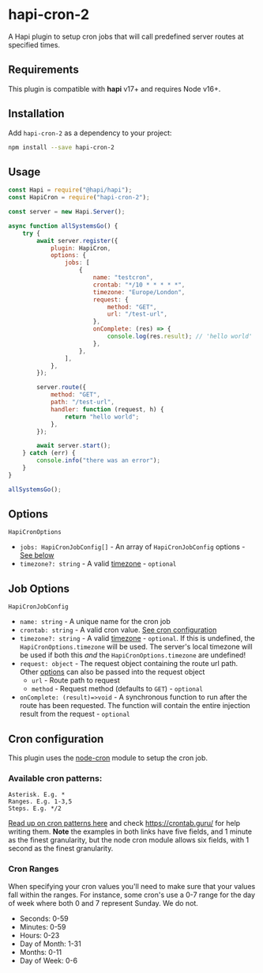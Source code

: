 # hapi-cron-2

A Hapi plugin to setup cron jobs that will call predefined server routes at specified times.

## Requirements

This plugin is compatible with **hapi** v17+ and requires Node v16+.

## Installation

Add `hapi-cron-2` as a dependency to your project:

```bash
npm install --save hapi-cron-2
```

## Usage

```javascript
const Hapi = require("@hapi/hapi");
const HapiCron = require("hapi-cron-2");

const server = new Hapi.Server();

async function allSystemsGo() {
	try {
		await server.register({
			plugin: HapiCron,
			options: {
				jobs: [
					{
						name: "testcron",
						crontab: "*/10 * * * * *",
						timezone: "Europe/London",
						request: {
							method: "GET",
							url: "/test-url",
						},
						onComplete: (res) => {
							console.log(res.result); // 'hello world'
						},
					},
				],
			},
		});

		server.route({
			method: "GET",
			path: "/test-url",
			handler: function (request, h) {
				return "hello world";
			},
		});

		await server.start();
	} catch (err) {
		console.info("there was an error");
	}
}

allSystemsGo();
```

## Options

`HapiCronOptions`

- `jobs: HapiCronJobConfig[]` - An array of `HapiCronJobConfig` options - [See below](#job-options)
- `timezone?: string` - A valid [timezone](https://momentjs.com/timezone/) - `optional`

## Job Options

`HapiCronJobConfig`

- `name: string` - A unique name for the cron job
- `crontab: string` - A valid cron value. [See cron configuration](#cron-configuration)
- `timezone?: string` - A valid [timezone](https://momentjs.com/timezone/) - `optional`. If this is undefined, the `HapiCronOptions.timezone` will be used. The server's local timezone will be used if both this _and_ the `HapiCronOptions.timezone` are undefined!
- `request: object` - The request object containing the route url path. Other [options](https://hapi.dev/api/#-await-serverinjectoptions) can also be passed into the request object
  - `url` - Route path to request
  - `method` - Request method (defaults to `GET`) - `optional`
- `onComplete: (result)=>void` - A synchronous function to run after the route has been requested. The function will contain the entire injection result from the request - `optional`

## Cron configuration

This plugin uses the [node-cron](https://github.com/kelektiv/node-cron) module to setup the cron job.

### Available cron patterns:

```
Asterisk. E.g. *
Ranges. E.g. 1-3,5
Steps. E.g. */2
```

[Read up on cron patterns here](http://crontab.org) and check https://crontab.guru/ for help writing them. **Note** the examples in both links have five fields, and 1 minute as the finest granularity, but the node cron module allows six fields, with 1 second as the finest granularity.

### Cron Ranges

When specifying your cron values you'll need to make sure that your values fall within the ranges. For instance, some cron's use a 0-7 range for the day of week where both 0 and 7 represent Sunday. We do not.

- Seconds: 0-59
- Minutes: 0-59
- Hours: 0-23
- Day of Month: 1-31
- Months: 0-11
- Day of Week: 0-6
